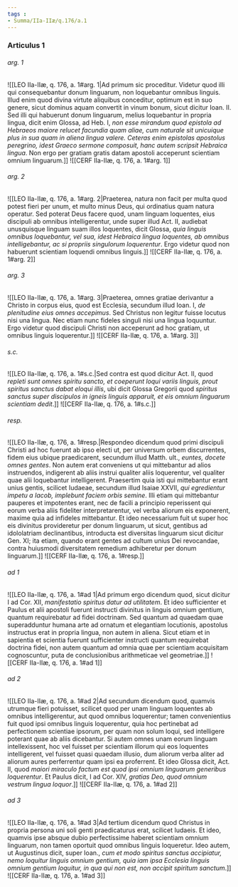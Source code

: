 ```yaml
---
tags : 
- Summa/IIa-IIæ/q.176/a.1
---
```


### Articulus 1

###### arg. 1
![[LEO IIa-IIæ, q. 176, a. 1#arg. 1|Ad primum sic proceditur. Videtur quod illi qui consequebantur donum linguarum, non loquebantur omnibus linguis. Illud enim quod divina virtute aliquibus conceditur, optimum est in suo genere, sicut dominus aquam convertit in vinum bonum, sicut dicitur Ioan. II. Sed illi qui habuerunt donum linguarum, melius loquebantur in propria lingua, dicit enim Glossa, ad Heb. I, *non esse mirandum quod epistola ad Hebraeos maiore relucet facundia quam aliae, cum naturale sit unicuique plus in sua quam in aliena lingua valere. Ceteras enim epistolas apostolus peregrino, idest Graeco sermone composuit, hanc autem scripsit Hebraica lingua*. Non ergo per gratiam gratis datam apostoli acceperunt scientiam omnium linguarum.]]
![[CERF IIa-IIæ, q. 176, a. 1#arg. 1]]

###### arg. 2
![[LEO IIa-IIæ, q. 176, a. 1#arg. 2|Praeterea, natura non facit per multa quod potest fieri per unum, et multo minus Deus, qui ordinatius quam natura operatur. Sed poterat Deus facere quod, unam linguam loquentes, eius discipuli ab omnibus intelligerentur, unde super illud Act. II, audiebat unusquisque linguam suam illos loquentes, dicit Glossa, *quia linguis omnibus loquebantur, vel sua, idest Hebraica lingua loquentes, ab omnibus intelligebantur, ac si propriis singulorum loquerentur*. Ergo videtur quod non habuerunt scientiam loquendi omnibus linguis.]]
![[CERF IIa-IIæ, q. 176, a. 1#arg. 2]]

###### arg. 3
![[LEO IIa-IIæ, q. 176, a. 1#arg. 3|Praeterea, omnes gratiae derivantur a Christo in corpus eius, quod est Ecclesia, secundum illud Ioan. I, *de plenitudine eius omnes accepimus*. Sed Christus non legitur fuisse locutus nisi una lingua. Nec etiam nunc fideles singuli nisi una lingua loquuntur. Ergo videtur quod discipuli Christi non acceperunt ad hoc gratiam, ut omnibus linguis loquerentur.]]
![[CERF IIa-IIæ, q. 176, a. 1#arg. 3]]

###### s.c.
![[LEO IIa-IIæ, q. 176, a. 1#s.c.|Sed contra est quod dicitur Act. II, quod *repleti sunt omnes spiritu sancto, et coeperunt loqui variis linguis, prout spiritus sanctus dabat eloqui illis*, ubi dicit Glossa Gregorii quod *spiritus sanctus super discipulos in igneis linguis apparuit, et eis omnium linguarum scientiam dedit*.]]
![[CERF IIa-IIæ, q. 176, a. 1#s.c.]]

###### resp.
![[LEO IIa-IIæ, q. 176, a. 1#resp.|Respondeo dicendum quod primi discipuli Christi ad hoc fuerunt ab ipso electi ut, per universum orbem discurrentes, fidem eius ubique praedicarent, secundum illud Matth. ult., *euntes, docete omnes gentes*. Non autem erat conveniens ut qui mittebantur ad alios instruendos, indigerent ab aliis instrui qualiter aliis loquerentur, vel qualiter quae alii loquebantur intelligerent. Praesertim quia isti qui mittebantur erant unius gentis, scilicet Iudaeae, secundum illud Isaiae XXVII, *qui egredientur impetu a Iacob, implebunt faciem orbis semine*. Illi etiam qui mittebantur pauperes et impotentes erant, nec de facili a principio reperissent qui eorum verba aliis fideliter interpretarentur, vel verba aliorum eis exponerent, maxime quia ad infideles mittebantur. Et ideo necessarium fuit ut super hoc eis divinitus provideretur per donum linguarum, ut sicut, gentibus ad idololatriam declinantibus, introducta est diversitas linguarum sicut dicitur Gen. XI; ita etiam, quando erant gentes ad cultum unius Dei revocandae, contra huiusmodi diversitatem remedium adhiberetur per donum linguarum.]]
![[CERF IIa-IIæ, q. 176, a. 1#resp.]]

###### ad 1
![[LEO IIa-IIæ, q. 176, a. 1#ad 1|Ad primum ergo dicendum quod, sicut dicitur I ad Cor. XII, *manifestatio spiritus datur ad utilitatem*. Et ideo sufficienter et Paulus et alii apostoli fuerunt instructi divinitus in linguis omnium gentium, quantum requirebatur ad fidei doctrinam. Sed quantum ad quaedam quae superadduntur humana arte ad ornatum et elegantiam locutionis, apostolus instructus erat in propria lingua, non autem in aliena. Sicut etiam et in sapientia et scientia fuerunt sufficienter instructi quantum requirebat doctrina fidei, non autem quantum ad omnia quae per scientiam acquisitam cognoscuntur, puta de conclusionibus arithmeticae vel geometriae.]]
![[CERF IIa-IIæ, q. 176, a. 1#ad 1]]

###### ad 2
![[LEO IIa-IIæ, q. 176, a. 1#ad 2|Ad secundum dicendum quod, quamvis utrumque fieri potuisset, scilicet quod per unam linguam loquentes ab omnibus intelligerentur, aut quod omnibus loquerentur; tamen convenientius fuit quod ipsi omnibus linguis loquerentur, quia hoc pertinebat ad perfectionem scientiae ipsorum, per quam non solum loqui, sed intelligere poterant quae ab aliis dicebantur. Si autem omnes unam eorum linguam intellexissent, hoc vel fuisset per scientiam illorum qui eos loquentes intelligerent, vel fuisset quasi quaedam illusio, dum aliorum verba aliter ad aliorum aures perferrentur quam ipsi ea proferrent. Et ideo Glossa dicit, Act. II, quod *maiori miraculo factum est quod ipsi omnium linguarum generibus loquerentur*. Et Paulus dicit, I ad Cor. XIV, *gratias Deo, quod omnium vestrum lingua loquor*.]]
![[CERF IIa-IIæ, q. 176, a. 1#ad 2]]

###### ad 3
![[LEO IIa-IIæ, q. 176, a. 1#ad 3|Ad tertium dicendum quod Christus in propria persona uni soli genti praedicaturus erat, scilicet Iudaeis. Et ideo, quamvis ipse absque dubio perfectissime haberet scientiam omnium linguarum, non tamen oportuit quod omnibus linguis loqueretur. Ideo autem, ut Augustinus dicit, super Ioan., *cum et modo spiritus sanctus accipiatur, nemo loquitur linguis omnium gentium, quia iam ipsa Ecclesia linguis omnium gentium loquitur, in qua qui non est, non accipit spiritum sanctum*.]]
![[CERF IIa-IIæ, q. 176, a. 1#ad 3]]


